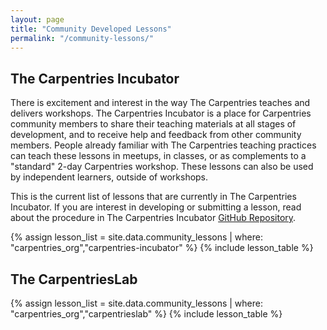 ```yaml
---
layout: page
title: "Community Developed Lessons"
permalink: "/community-lessons/"
---
```



## The Carpentries Incubator

There is excitement and interest in the way The Carpentries teaches and delivers workshops. The Carpentries Incubator is a place for Carpentries community members to share their teaching materials at all stages of development, and to receive help and feedback from other community members. People already familiar with The Carpentries teaching practices can teach these lessons in meetups, in classes, or as complements to a "standard" 2-day Carpentries workshop. These lessons can also be used by independent learners, outside of workshops.

This is the current list of lessons that are currently in The Carpentries Incubator. If you are interest in developing or submitting a lesson, read about the procedure in The Carpentries Incubator [GitHub Repository](https://github.com/carpentries-incubator/proposals#readme).

{% assign lesson_list = site.data.community_lessons | where: "carpentries_org","carpentries-incubator" %}
{% include lesson_table %}


## The CarpentriesLab

{% assign lesson_list = site.data.community_lessons | where: "carpentries_org","carpentrieslab" %}
{% include lesson_table %}

